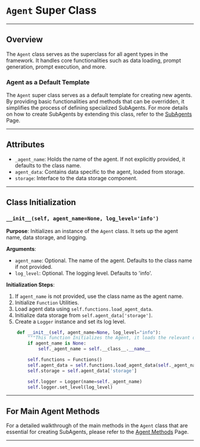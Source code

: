 # `Agent` Super Class

---

## Overview
The `Agent` class serves as the superclass for all agent types in the framework. It handles core functionalities such as data loading, prompt generation, prompt execution, and more.

### Agent as a Default Template

The `Agent` super class serves as a default template for creating new agents. By providing basic functionalities and methods that can be overridden, it simplifies the process of defining specialized SubAgents. For more details on how to create SubAgents by extending this class, refer to the [SubAgents](SubAgentCreation.md) Page.

---

## Attributes
- `_agent_name`: Holds the name of the agent. If not explicitly provided, it defaults to the class name.
- `agent_data`: Contains data specific to the agent, loaded from storage.
- `storage`: Interface to the data storage component.

---

## Class Initialization

### `__init__(self, agent_name=None, log_level='info')`

**Purpose**: Initializes an instance of the `Agent` class. It sets up the agent name, data storage, and logging.

**Arguments**:
- `agent_name`: Optional. The name of the agent. Defaults to the class name if not provided.
- `log_level`: Optional. The logging level. Defaults to 'info'.

**Initialization Steps**:
1. If `agent_name` is not provided, use the class name as the agent name.
2. Initialize `Function` Utilities.
3. Load agent data using `self.functions.load_agent_data`.
4. Initialize data storage from `self.agent_data['storage']`.
5. Create a `Logger` instance and set its log level.

```python
    def __init__(self, agent_name=None, log_level="info"):
        """This function Initializes the Agent, it loads the relevant data depending on it's name as well as setting up the storage and logger"""
        if agent_name is None:
            self._agent_name = self.__class__.__name__

        self.functions = Functions()
        self.agent_data = self.functions.load_agent_data(self._agent_name)
        self.storage = self.agent_data['storage']

        self.logger = Logger(name=self._agent_name)
        self.logger.set_level(log_level)
```



---

## For Main Agent Methods

For a detailed walkthrough of the main methods in the `Agent` class that are essential for creating SubAgents, please refer to the [Agent Methods](AgentMethods.md) Page.


---